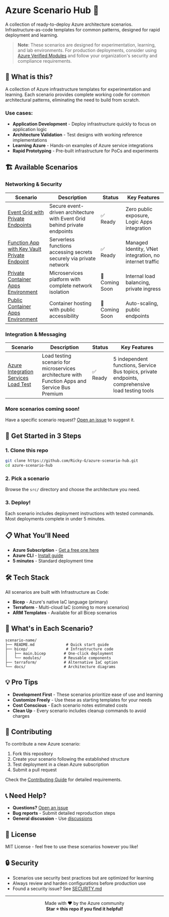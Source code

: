 # Azure Scenario Hub 🚀

A collection of ready-to-deploy Azure architecture scenarios. Infrastructure-as-code templates for common patterns, designed for rapid deployment and learning.

> **Note**: These scenarios are designed for experimentation, learning, and lab environments. For production deployments, consider using [Azure Verified Modules](https://aka.ms/avm) and follow your organization's security and compliance requirements.

## 🎯 What is this?

A collection of Azure infrastructure templates for experimentation and learning. Each scenario provides complete working code for common architectural patterns, eliminating the need to build from scratch.

### Use cases:
- **Application Development** - Deploy infrastructure quickly to focus on application logic
- **Architecture Validation** - Test designs with working reference implementations  
- **Learning Azure** - Hands-on examples of Azure service integrations
- **Rapid Prototyping** - Pre-built infrastructure for PoCs and experiments

## 🏗️ Available Scenarios

### Networking & Security

| Scenario | Description | Status | Key Features |
|----------|-------------|--------|--------------|
| [Event Grid with Private Endpoints](./src/eventgrid-private-endpoints-scenario/) | Secure event-driven architecture with Event Grid behind private endpoints | ✅ Ready | Zero public exposure, Logic Apps integration |
| [Function App with Key Vault Private Endpoint](./src/function-app-private-endpoints-access-keyvault-scenario/) | Serverless functions accessing secrets securely via private network | ✅ Ready | Managed Identity, VNet integration, no internet traffic |
| [Private Container Apps Environment](./src/private-container-apps-environment-scenario/) | Microservices platform with complete network isolation | 🚧 Coming Soon | Internal load balancing, private ingress |
| [Public Container Apps Environment](./src/public-container-apps-environment-scenario/) | Container hosting with public accessibility | 🚧 Coming Soon | Auto-scaling, public endpoints |

### Integration & Messaging

| Scenario | Description | Status | Key Features |
|----------|-------------|--------|--------------|
| [Azure Integration Services Load Test](./src/azure-integration-services-load-test/) | Load testing scenario for microservices architecture with Function Apps and Service Bus Premium | ✅ Ready | 5 independent functions, Service Bus topics, private endpoints, comprehensive load testing tools |

### More scenarios coming soon! 
Have a specific scenario request? [Open an issue](https://github.com/Ricky-G/azure-scenario-hub/issues) to suggest it.

## 🚀 Get Started in 3 Steps

### 1. Clone this repo
```bash
git clone https://github.com/Ricky-G/azure-scenario-hub.git
cd azure-scenario-hub
```

### 2. Pick a scenario
Browse the `src/` directory and choose the architecture you need.

### 3. Deploy!
Each scenario includes deployment instructions with tested commands. Most deployments complete in under 5 minutes.

## 📋 What You'll Need

- **Azure Subscription** - [Get a free one here](https://azure.microsoft.com/free/)
- **Azure CLI** - [Install guide](https://learn.microsoft.com/cli/azure/install-azure-cli)
- **5 minutes** - Standard deployment time

## 🛠️ Tech Stack

All scenarios are built with Infrastructure as Code:
- **Bicep** - Azure's native IaC language (primary)
- **Terraform** - Multi-cloud IaC (coming to more scenarios)
- **ARM Templates** - Available for all Bicep scenarios

## 📂 What's in Each Scenario?

```
scenario-name/
├── README.md              # Quick start guide
├── bicep/                 # Infrastructure code
│   ├── main.bicep        # One-click deployment
│   └── modules/          # Reusable components
├── terraform/            # Alternative IaC option
└── docs/                 # Architecture diagrams
```

## 💡 Pro Tips

- **Development First** - These scenarios prioritize ease of use and learning
- **Customize Freely** - Use these as starting templates for your needs
- **Cost Conscious** - Each scenario notes estimated costs
- **Clean Up** - Every scenario includes cleanup commands to avoid charges

## 🤝 Contributing

To contribute a new Azure scenario:

1. Fork this repository
2. Create your scenario following the established structure
3. Test deployment in a clean Azure subscription
4. Submit a pull request

Check the [Contributing Guide](CONTRIBUTING.md) for detailed requirements.

## 📞 Need Help?

- **Questions?** [Open an issue](https://github.com/Ricky-G/azure-scenario-hub/issues)
- **Bug reports** - Submit detailed reproduction steps
- **General discussion** - Use [discussions](https://github.com/Ricky-G/azure-scenario-hub/discussions)

## 📝 License

MIT License - feel free to use these scenarios however you like!

## 🔒 Security

- Scenarios use security best practices but are optimized for learning
- Always review and harden configurations before production use
- Found a security issue? See [SECURITY.md](SECURITY.md)

---

<p align="center">
  Made with ❤️ by the Azure community<br/>
  <strong>Star ⭐ this repo if you find it helpful!</strong>
</p>